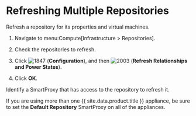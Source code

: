 # Refreshing Multiple Repositories

Refresh a repository for its properties and virtual machines.

1.  Navigate to menu:Compute\[Infrastructure \> Repositories\].

2.  Check the repositories to refresh.

3.  Click ![1847](../images/1847.png) (**Configuration**), and then
    ![2003](../images/2003.png) (**Refresh Relationships and Power
    States**).

4.  Click **OK**.

Identify a SmartProxy that has access to the repository to refresh it.

<div class="note">

If you are using more than one {{ site.data.product.title }} appliance, be sure to set
the **Default Repository** SmartProxy on all of the appliances.

</div>
